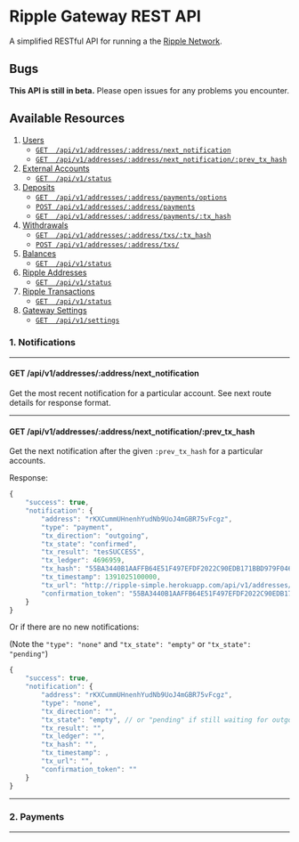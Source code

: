 # Ripple Gateway REST API

A simplified RESTful API for running a the [Ripple Network](http://ripple.com).

## Bugs

__This API is still in beta.__ Please open issues for any problems you encounter.

## Available Resources

1. [Users](#1-deposits)
    + [`GET  /api/v1/addresses/:address/next_notification`](#get-apiv1addressesaddressnext_notification)
    + [`GET  /api/v1/addresses/:address/next_notification/:prev_tx_hash`](#get-apiv1addressesaddressnext_notificationprev_tx_hash)
2. [External Accounts](#4-server-info)
    + [`GET  /api/v1/status`](#get-apiv1status)
3. [Deposits](#2-payments)
    + [`GET  /api/v1/addresses/:address/payments/options`](#get-apiv1addressesaddresspaymentsoptions)
    + [`POST /api/v1/addresses/:address/payments`](#post-apiv1addressesaddresspayments)
    + [`GET  /api/v1/addresses/:address/payments/:tx_hash`](#get-apiv1addressesaddresspaymentstx_hash)
4. [Withdrawals](#3-standard-ripple-transactions)
    + [`GET  /api/v1/addresses/:address/txs/:tx_hash`](#get-apiv1addressesaddresstxstx_hash)
    + [`POST /api/v1/addresses/:address/txs/`](#post-apiv1addressesaddresstxs)
5. [Balances](#4-server-info)
    + [`GET  /api/v1/status`](#get-apiv1status)
6. [Ripple Addresses](#4-server-info)
    + [`GET  /api/v1/status`](#get-apiv1status)
7. [Ripple Transactions](#4-server-info)
    + [`GET  /api/v1/status`](#get-apiv1status)
8. [Gateway Settings](#4-server-info)
    + [`GET  /api/v1/settings`](#get-apiv1settings)



### 1. Notifications

__________

#### GET /api/v1/addresses/:address/next_notification

Get the most recent notification for a particular account. See next route details for response format.


__________

#### GET /api/v1/addresses/:address/next_notification/:prev_tx_hash

Get the next notification after the given `:prev_tx_hash` for a particular accounts.

Response:
```js
{
    "success": true,
    "notification": {
        "address": "rKXCummUHnenhYudNb9UoJ4mGBR75vFcgz",
        "type": "payment",
        "tx_direction": "outgoing",
        "tx_state": "confirmed",
        "tx_result": "tesSUCCESS",
        "tx_ledger": 4696959,
        "tx_hash": "55BA3440B1AAFFB64E51F497EFDF2022C90EDB171BBD979F04685904E38A89B7",
        "tx_timestamp": 1391025100000,
        "tx_url": "http://ripple-simple.herokuapp.com/api/v1/addresses/rKXCummUHnenhYudNb9UoJ4mGBR75vFcgz/payments/55BA3440B1AAFFB64E51F497EFDF2022C90EDB171BBD979F04685904E38A89B7",
        "confirmation_token": "55BA3440B1AAFFB64E51F497EFDF2022C90EDB171BBD979F04685904E38A89B7"
    }
}
```
Or if there are no new notifications:

(Note the `"type": "none"` and `"tx_state": "empty"` or `"tx_state": "pending"`)
```js
{
    "success": true,
    "notification": {
        "address": "rKXCummUHnenhYudNb9UoJ4mGBR75vFcgz",
        "type": "none",
        "tx_direction": "",
        "tx_state": "empty", // or "pending" if still waiting for outgoing transactions to clear
        "tx_result": "",
        "tx_ledger": "",
        "tx_hash": "",
        "tx_timestamp": ,
        "tx_url": "",
        "confirmation_token": ""
    }
}
```

__________

### 2. Payments


__________





